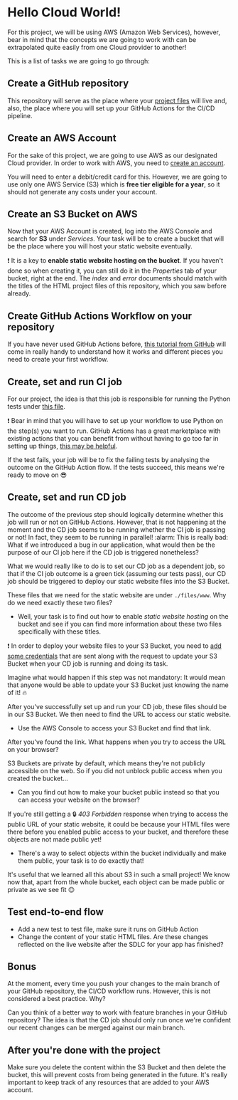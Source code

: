 # Hello Cloud World!

For this project, we will be using AWS (Amazon Web Services), however, bear in mind that the concepts we are going to work with can be extrapolated quite easily from one Cloud provider to another!

This is a list of tasks we are going to go through:

## Create a GitHub repository

This repository will serve as the place where your [project files](https://github.com/makersacademy/course/tree/devops-jh/devops/files) will live and, also, the place where you will set up your GitHub Actions for the CI/CD pipeline.

## Create an AWS Account

For the sake of this project, we are going to use AWS as our designated Cloud provider. In order to work with AWS, you need to [create an account](https://aws.amazon.com/free/).

You will need to enter a debit/credit card for this. However, we are going to use only one AWS Service (S3) which is **free tier eligible for a year**, so it should not generate any costs under your account.

## Create an S3 Bucket on AWS

Now that your AWS Account is created, log into the AWS Console and search for **S3** under *Services*. Your task will be to create a bucket that will be the place where you will host your static website eventually.

:exclamation: It is a key to **enable static website hosting on the bucket**. If you haven't done so when creating it, you can still do it in the *Properties* tab of your bucket, right at the end. The *index* and *error* documents should match with the titles of the HTML project files of this repository, which you saw before already.

## Create GitHub Actions Workflow on your repository

If you have never used GitHub Actions before, [this tutorial from GitHub](https://docs.github.com/en/actions/learn-github-actions/introduction-to-github-actions) will come in really handy to understand how it works and different pieces you need to create your first workflow.

## Create, set and run CI job

For our project, the idea is that this job is responsible for running the Python tests under [this file](https://github.com/makersacademy/course/blob/devops-jh/devops/files/sample_unit_tests.py).

:exclamation: Bear in mind that you will have to set up your workflow to use Python on the step(s) you want to run. GitHub Actions has a great marketplace with existing actions that you can benefit from without having to go too far in setting up things, [this may be helpful](https://docs.github.com/en/actions/guides/building-and-testing-python).

If the test fails, your job will be to fix the failing tests by analysing the outcome on the GitHub Action flow.
If the tests succeed, this means we're ready to move on :sunglasses:

## Create, set and run CD job

The outcome of the previous step should logically determine whether this job will run or not on GitHub Actions. However, that is not happening at the moment and the CD job seems to be running whether the CI job is passing or not! In fact, they seem to be running in parallel! :alarm:
This is really bad: What if we introduced a bug in our application, what would then be the purpose of our CI job here if the CD job is triggered nonetheless?

What we would really like to do is to set our CD job as a dependent job, so that if the CI job outcome is a green tick (assuming our tests pass), our CD job should be triggered to deploy our static website files into the S3 Bucket.

These files that we need for the static website are under `./files/www`. Why do we need exactly these two files? 
- Well, your task is to find out how to enable *static website hosting* on the bucket and see if you can find more information about these two files specifically with these titles.

:exclamation: In order to deploy your website files to your S3 Bucket, you need to [add some credentials](https://github.com/aws-actions/configure-aws-credentials) that are sent along with the request to update your S3 Bucket when your CD job is running and doing its task.

Imagine what would happen if this step was not mandatory: It would mean that anyone would be able to update your S3 Bucket just knowing the name of it! :fire:

After you've successfully set up and run your CD job, these files should be in our S3 Bucket. We then need to find the URL to access our static website.
- Use the AWS Console to access your S3 Bucket and find that link.

After you've found the link. What happens when you try to access the URL on your browser?

S3 Buckets are private by default, which means they're not publicly accessible on the web. So if you did not unblock public access when you created the bucket...
- Can you find out how to make your bucket public instead so that you can access your website on the browser?

If you're still getting a :lock: *403 Forbidden* response when trying to access the public URL of your static website, it could be because your HTML files were there before you enabled public access to your bucket, and therefore these objects are not made public yet!
- There's a way to select objects within the bucket individually and make them public, your task is to do exactly that!

It's useful that we learned all this about S3 in such a small project! We know now that, apart from the whole bucket, each object can be made public or private as we see fit :relieved:

## Test end-to-end flow

- Add a new test to test file, make sure it runs on GitHub Action
- Change the content of your static HTML files. Are these changes reflected on the live website after the SDLC for your app has finished?

## Bonus

At the moment, every time you push your changes to the main branch of your GitHub repository, the CI/CD workflow runs. However, this is not considered a best practice. Why?

Can you think of a better way to work with feature branches in your GitHub repository? The idea is that the CD job should only run once we're confident our recent changes can be merged against our main branch.

## After you're done with the project

Make sure you delete the content within the S3 Bucket and then delete the bucket, this will prevent costs from being generated in the future. It's really important to keep track of any resources that are added to your AWS account.
